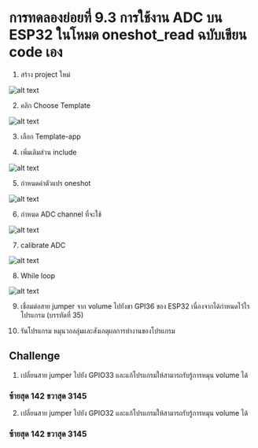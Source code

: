 # การทดลองย่อยที่ 9.3 การใช้งาน ADC บน ESP32 ในโหมด oneshot_read ฉบับเขียน code เอง

1. สร้าง  project ใหม่

![alt text](./Pictures/image-21.png)

2. คลิก Choose Template

![alt text](./Pictures/image-22.png)

3. เลือก Template-app

4. เพิ่มเติมส่วน include

![alt text](./Pictures/image-23.png)


5. กำหนดค่าตัวแปร oneshot

![alt text](./Pictures/image-24.png)

6. กำหนด ADC channel ที่จะใช้

![alt text](./Pictures/image-25.png) 

7. calibrate ADC

![alt text](./Pictures/image-26.png)

8. While loop

![alt text](./Pictures/image-27.png)

9. เชื่อมต่อสาย jumper จาก volume ไปยังขา  GPI36  ของ ESP32  เนื่องจากได้กำหนดไว้ใรโปรแกรม (บรรทัดที่  35)   

10. รันโปรแกรม หมุนวอลลุ่มและสังเกตุผลการทำงานของโปรแกรม


## Challenge
1. เปลี่ยนสาย jumper ไปยัง GPIO33 และแก้โปรแกรมให้สามารถรับรู้การหมุน volume ได้
### ซ้ายสุด 142 ขวาสุด 3145

2. เปลี่ยนสาย jumper ไปยัง GPIO32 และแก้โปรแกรมให้สามารถรับรู้การหมุน volume ได้
### ซ้ายสุด 142 ขวาสุด 3145

